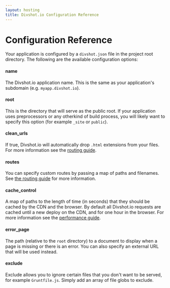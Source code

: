 ```yaml
---
layout: hosting
title: Divshot.io Configuration Reference
---
```


# Configuration Reference

<p class="lead">Your application is configured by a <code>divshot.json</code> file in the project root directory.
The following are the available configuration options:</p>

#### **name**
The Divshot.io application name. This is the same as your application's subdomain (e.g. `myapp.divshot.io`).

#### **root**
This is the directory that will serve as the public root. If your application uses preprocessors or any otherkind of build process, you will likely want to specify this option (for example `_site` or `public`).

#### **clean_urls**
If true, Divshot.io will automatically drop `.html` extensions from your files. For more information see the [routing guide](/guides/routing).

#### **routes**
You can specify custom routes by passing a map of paths and filenames. See [the routing guide](/guides/routing) for more information.

#### **cache_control**
A map of paths to the length of time (in seconds) that they should be cached by the CDN and the browser. By default all Divshot.io requests are cached until a new deploy on the CDN, and for one hour in the browser. For more information see the [performance guide](/guides/performance).

#### **error_page**
The path (relative to the `root` directory) to a document to display when a page is missing or there is an error. You can also specify an external URL that will be used instead.

#### **exclude**
Exclude allows you to ignore certain files that you don't want to be served, for example `Gruntfile.js`. Simply add an array of file globs to exclude.